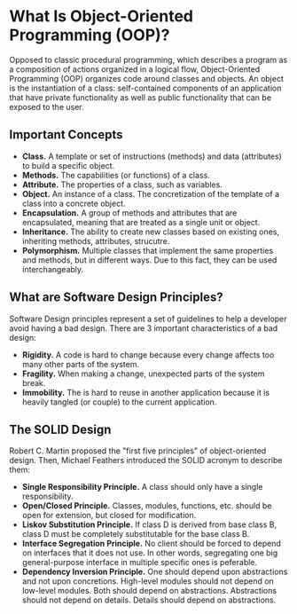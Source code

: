 # What Is Object-Oriented Programming (OOP)?

Opposed to classic procedural programming, which describes a program as a composition of actions organized in a logical flow, Object-Oriented Programming (OOP) organizes code around classes and objects. An object is the instantiation of a class: self-contained components of an application that have private functionality as well as public functionality that can be exposed to the user.

## Important Concepts

* **Class.** A template or set of instructions (methods) and data (attributes) to build a specific object.
* **Methods.** The capabilities (or functions) of a class.
* **Attribute.** The properties of a class, such as variables.
* **Object.** An instance of a class. The concretization of the template of a class into a concrete object.
* **Encapsulation.** A group of methods and attributes that are encapsulated, meaning that are treated as a single unit or object.
* **Inheritance.** The ability to create new classes based on existing ones, inheriting methods, attributes, strucutre.
* **Polymorphism.** Multiple classes that implement the same properties and methods, but in different ways. Due to this fact, they can be used interchangeably.


## What are Software Design Principles?

Software Design principles represent a set of guidelines to help a developer avoid having a bad design. There are 3 important characteristics of a bad design:

* **Rigidity.** A code is hard to change because every change affects too many other parts of the system.
* **Fragility.** When making a change, unexpected parts of the system break.
* **Immobility.** The is hard to reuse in another application because it is heavily tangled (or couple) to the current application.

## The SOLID Design

Robert C. Martin proposed the "first five principles" of object-oriented design. Then, Michael Feathers introduced the SOLID acronym to describe them:

* **Single Responsibility Principle.** A class should only have a single responsibility.
* **Open/Closed Principle.** Classes, modules, functions, etc. should be open for extension, but closed for modification.
* **Liskov Substitution Principle.** If class D is derived from base class B, class D must be completely substitutable for the base class B. 
* **Interface Segregation Principle.** No client should be forced to depend on interfaces that it does not use. In other words, segregating one big general-purpose interface in multiple specific ones is peferable.
* **Dependency Inversion Principle.** One should depend upon abstractions and not upon concretions. High-level modules should not depend on low-level modules. Both should depend on abstractions. Abstractions should not depend on details. Details should depend on abstractions.


